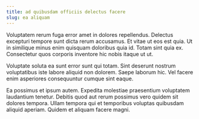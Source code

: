 ```yaml
---
title: ad quibusdam officiis delectus facere
slug: ea aliquam
---
```


Voluptatem rerum fuga error amet in dolores repellendus. Delectus excepturi tempore sunt dicta rerum accusamus. Et vitae ut eos est quia. Ut in similique minus enim quisquam doloribus quia id. Totam sint quia ex. Consectetur quos corporis inventore hic nobis itaque ut ut.

Voluptate soluta ea sunt error sunt qui totam. Sint deserunt nostrum voluptatibus iste labore aliquid non dolorem. Saepe laborum hic. Vel facere enim asperiores consequuntur cumque sint eaque.

Ea possimus et ipsum autem. Expedita molestiae praesentium voluptatem laudantium tenetur. Debitis quod aut rerum possimus vero quidem sit dolores tempora. Ullam tempora qui et temporibus voluptas quibusdam aliquid aperiam. Quidem et aliquam facere magni.
